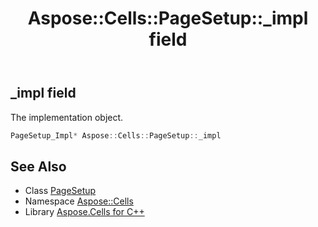 ﻿---
title: Aspose::Cells::PageSetup::_impl field
linktitle: _impl
second_title: Aspose.Cells for C++ API Reference
description: 'Aspose::Cells::PageSetup::_impl field. The implementation object in C++.'
type: docs
weight: 10900
url: /cpp/aspose.cells/pagesetup/_impl/
---
## _impl field


The implementation object.

```cpp
PageSetup_Impl* Aspose::Cells::PageSetup::_impl
```

## See Also

* Class [PageSetup](../)
* Namespace [Aspose::Cells](../../)
* Library [Aspose.Cells for C++](../../../)
